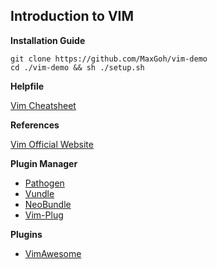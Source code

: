 ## Introduction to VIM

**Installation Guide**

```
git clone https://github.com/MaxGoh/vim-demo
cd ./vim-demo && sh ./setup.sh
```

**Helpfile**

[Vim Cheatsheet](https://vim.rtorr.com/)

**References**

[Vim Official Website](https://www.google.com)

**Plugin Manager**

- [Pathogen](https://github.com/tpope/vim-pathogen)
- [Vundle](https://github.com/VundleVim/Vundle.vim)
- [NeoBundle](https://github.com/Shougo/neobundle.vim)
- [Vim-Plug](https://github.com/junegunn/vim-plug)

**Plugins**

- [VimAwesome](https://vimawesome.com)
